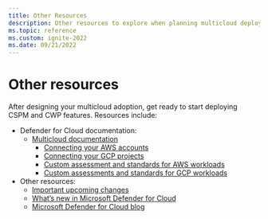 ```yaml
---
title: Other Resources
description: Other resources to explore when planning multicloud deployment with Microsoft Defender for Cloud.
ms.topic: reference
ms.custom: ignite-2022
ms.date: 09/21/2022
---
```


# Other resources

After designing your multicloud adoption, get ready to start deploying CSPM and CWP features. Resources include:

- Defender for Cloud documentation:
  - [Multicloud documentation](https://learn.microsoft.com/azure/defender-for-cloud/multicloud)
    - [Connecting your AWS accounts](https://learn.microsoft.com/azure/defender-for-cloud/quickstart-onboard-aws?pivots=env-settings)
    - [Connecting your GCP projects](https://learn.microsoft.com/azure/defender-for-cloud/quickstart-onboard-gcp?pivots=env-settings)
    - [Custom assessment and standards for AWS workloads](https://techcommunity.microsoft.com/t5/microsoft-defender-for-cloud/custom-assessments-and-standards-in-microsoft-defender-for-cloud/ba-p/3066575)
    - [Custom assessments and standards for GCP workloads](https://techcommunity.microsoft.com/t5/microsoft-defender-for-cloud/custom-assessments-and-standards-in-microsoft-defender-for-cloud/ba-p/3251252)
- Other resources:
  - [Important upcoming changes](https://learn.microsoft.com/azure/defender-for-cloud/upcoming-changes)
  - [What’s new in Microsoft Defender for Cloud](https://learn.microsoft.com/azure/defender-for-cloud/release-notes)
  - [Microsoft Defender for Cloud blog](https://techcommunity.microsoft.com/t5/microsoft-defender-for-cloud/bg-p/MicrosoftDefenderCloudBlog)
